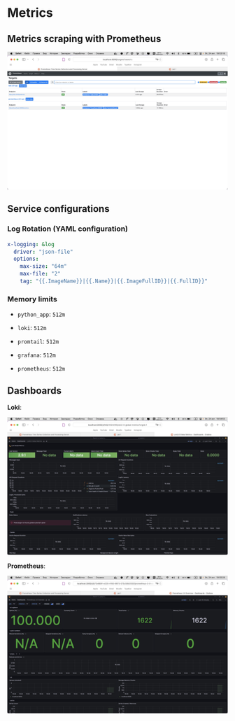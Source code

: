 # Metrics

## Metrics scraping with Prometheus

![Targets](./assets/images/metrics_scraping.jpeg)

## Service configurations

### Log Rotation (YAML configuration)

```yaml
x-logging: &log
  driver: "json-file"
  options:
    max-size: "64m"
    max-file: "2"
    tag: "{{.ImageName}}|{{.Name}}|{{.ImageFullID}}|{{.FullID}}"
```

### Memory limits

- `python_app`: `512m`

- `loki`: `512m`

- `promtail`: `512m`

- `grafana`: `512m`

- `prometheus`: `512m`

## Dashboards

**Loki**:

![Loki dashboard](./assets/images/loki_dashboard.jpeg)

**Prometheus**:

![Loki dashboard](./assets/images/prometheus_dashboard.jpeg)
